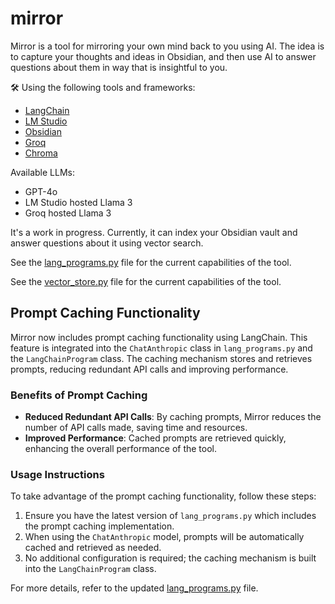 # mirror

Mirror is a tool for mirroring your own mind back to you using AI. The idea is to capture your thoughts and ideas in Obsidian, and then use AI to answer questions about them in way that is insightful to you.

🛠️ Using the following tools and frameworks:

- [LangChain](https://github.com/langchain-ai/langchain) 
- [LM Studio](https://lmstudio.ai/)
- [Obsidian](https://obsidian.md/)
- [Groq](https://groq.com/)
- [Chroma](https://trychroma.com/)

Available LLMs:

- GPT-4o
- LM Studio hosted Llama 3
- Groq hosted Llama 3

It's a work in progress. Currently, it can index your Obsidian vault and answer questions about it using vector search.

See the [lang_programs.py](lang_programs.py) file for the current capabilities of the tool.

See the [vector_store.py](vector_store.py) file for the current capabilities of the tool.

## Prompt Caching Functionality

Mirror now includes prompt caching functionality using LangChain. This feature is integrated into the `ChatAnthropic` class in `lang_programs.py` and the `LangChainProgram` class. The caching mechanism stores and retrieves prompts, reducing redundant API calls and improving performance.

### Benefits of Prompt Caching

- **Reduced Redundant API Calls**: By caching prompts, Mirror reduces the number of API calls made, saving time and resources.
- **Improved Performance**: Cached prompts are retrieved quickly, enhancing the overall performance of the tool.

### Usage Instructions

To take advantage of the prompt caching functionality, follow these steps:

1. Ensure you have the latest version of `lang_programs.py` which includes the prompt caching implementation.
2. When using the `ChatAnthropic` model, prompts will be automatically cached and retrieved as needed.
3. No additional configuration is required; the caching mechanism is built into the `LangChainProgram` class.

For more details, refer to the updated [lang_programs.py](lang_programs.py) file.
